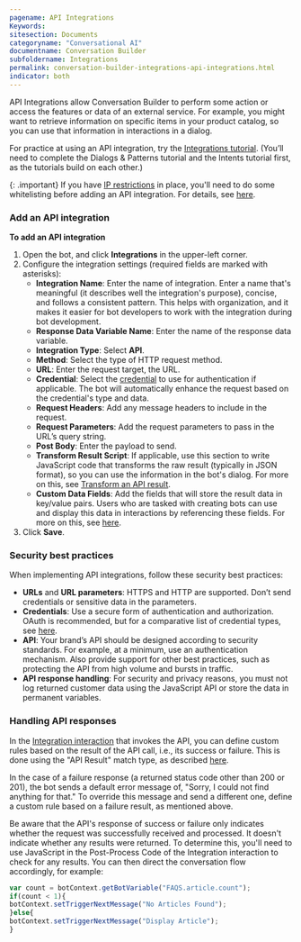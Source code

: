 ```yaml
---
pagename: API Integrations
Keywords:
sitesection: Documents
categoryname: "Conversational AI"
documentname: Conversation Builder
subfoldername: Integrations
permalink: conversation-builder-integrations-api-integrations.html
indicator: both
---
```


API Integrations allow Conversation Builder to perform some action or access the features or data of an external service. For example, you might want to retrieve information on specific items in your product catalog, so you can use that information in interactions in a dialog.

For practice at using an API integration, try the [Integrations tutorial](conversation-builder-tutorials-guides-getting-started.html). (You’ll need to complete the Dialogs & Patterns tutorial and the Intents tutorial first, as the tutorials build on each other.)

{: .important}
If you have [IP restrictions](https://knowledge.liveperson.com/security-regulations-security-ip-restriction.html) in place, you'll need to do some whitelisting before adding an API integration. For details, see [here](conversation-builder-networking-security.html).

### Add an API integration

**To add an API integration**

1. Open the bot, and click **Integrations** in the upper-left corner.
2. Configure the integration settings (required fields are marked with asterisks):
    - **Integration Name**: Enter the name of integration. Enter a name that's meaningful (it describes well the integration's purpose), concise, and follows a consistent pattern. This helps with organization, and it makes it easier for bot developers to work with the integration during bot development.
    - **Response Data Variable Name**: Enter the name of the response data variable.
    - **Integration Type**: Select **API**.
    - **Method**: Select the type of HTTP request method.
    - **URL**: Enter the request target, the URL.
    - **Credential**: Select the [credential](bot-accounts-credentials.html) to use for authentication if applicable. The bot will automatically enhance the request based on the credential's type and data.
    - **Request Headers**: Add any message headers to include in the request.
    - **Request Parameters**: Add the request parameters to pass in the URL’s query string.
    - **Post Body**: Enter the payload to send.
    - **Transform Result Script**: If applicable, use this section to write JavaScript code that transforms the raw result (typically in JSON format), so you can use the information in the bot's dialog. For more on this, see [Transform an API result](conversation-builder-integrations-integration-basics.html#transform-an-api-result).
    - **Custom Data Fields**: Add the fields that will store the result data in key/value pairs. Users who are tasked with creating bots can use and display this data in interactions by referencing these fields. For more on this, see [here](conversation-builder-integrations-integration-basics.html#process-api-results-with-custom-data-fields).
3. Click **Save**.

### Security best practices

When implementing API integrations, follow these security best practices:

* **URLs** and **URL parameters**: HTTPS and HTTP are supported. Don’t send credentials or sensitive data in the parameters.
* **Credentials**: Use a secure form of authentication and authorization. OAuth is recommended, but for a comparative list of credential types, see [here](bot-accounts-credentials.html#credential-types-authentication-types).
* **API**: Your brand’s API should be designed according to security standards. For example, at a minimum, use an authentication mechanism. Also provide support for other best practices, such as protecting the API from high volume and bursts in traffic.
* **API response handling**: For security and privacy reasons, you must not log returned customer data using the JavaScript API or store the data in permanent variables.

### Handling API responses

In the [Integration interaction](conversation-builder-interactions-integrations.html#integration-interactions) that invokes the API, you can define custom rules based on the result of the API call, i.e., its success or failure. This is done using the "API Result" match type, as described [here](conversation-builder-interactions-integrations.html#defining-rules-based-on-the-result-of-the-api-integration).

In the case of a failure response (a returned status code other than 200 or 201), the bot sends a default error message of, "Sorry, I could not find anything for that." To override this message and send a different one, define a custom rule based on a failure result, as mentioned above.

Be aware that the API's response of success or failure only indicates whether the request was successfully received and processed. It doesn't indicate whether any results were returned. To determine this, you'll need to use JavaScript in the Post-Process Code of the Integration interaction to check for any results. You can then direct the conversation flow accordingly, for example:

```javascript
var count = botContext.getBotVariable("FAQS.article.count");
if(count < 1){
botContext.setTriggerNextMessage("No Articles Found");
}else{
botContext.setTriggerNextMessage("Display Article");
}
```